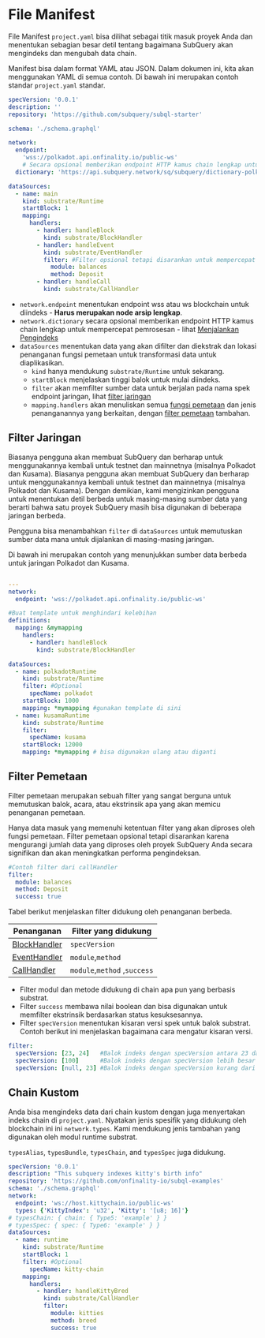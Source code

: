 # File Manifest

File Manifest `project.yaml` bisa dilihat sebagai titik masuk proyek Anda dan menentukan sebagian besar detil tentang bagaimana SubQuery akan mengindeks dan mengubah data chain.

Manifest bisa dalam format YAML atau JSON. Dalam dokumen ini, kita akan menggunakan YAML di semua contoh. Di bawah ini merupakan contoh standar `project.yaml` standar.

```yml
specVersion: '0.0.1'
description: ''
repository: 'https://github.com/subquery/subql-starter'

schema: './schema.graphql'

network:
  endpoint:
    'wss://polkadot.api.onfinality.io/public-ws'
    # Secara opsional memberikan endpoint HTTP kamus chain lengkap untuk mempercepat pemrosesan
  dictionary: 'https://api.subquery.network/sq/subquery/dictionary-polkadot'

dataSources:
  - name: main
    kind: substrate/Runtime
    startBlock: 1
    mapping:
      handlers:
        - handler: handleBlock
          kind: substrate/BlockHandler
        - handler: handleEvent
          kind: substrate/EventHandler
          filter: #Filter opsional tetapi disarankan untuk mempercepat pemrosesan acara
            module: balances
            method: Deposit
        - handler: handleCall
          kind: substrate/CallHandler
```

- `network.endpoint` menentukan endpoint wss atau ws blockchain untuk diindeks - **Harus merupakan node arsip lengkap**.
- `network.dictionary` secara opsional memberikan endpoint HTTP kamus chain lengkap untuk mempercepat pemrosesan - lihat [Menjalankan Pengindeks](../run/run.md#using-a-dictionary)
- `dataSources` menentukan data yang akan difilter dan diekstrak dan lokasi penanganan fungsi pemetaan untuk transformasi data untuk diaplikasikan.
  - `kind` hanya mendukung `substrate/Runtime` untuk sekarang.
  - `startBlock` menjelaskan tinggi balok untuk mulai diindeks.
  - `filter` akan memfilter sumber data untuk berjalan pada nama spek endpoint jaringan, lihat [filter jaringan](#network-filters)
  - `mapping.handlers` akan menuliskan semua [fungsi pemetaan](./mapping.md) dan jenis penanganannya yang berkaitan, dengan [filter pemetaan](#mapping-filters) tambahan.

## Filter Jaringan

Biasanya pengguna akan membuat SubQuery dan berharap untuk menggunakannya kembali untuk testnet dan mainnetnya (misalnya Polkadot dan Kusama). Biasanya pengguna akan membuat SubQuery dan berharap untuk menggunakannya kembali untuk testnet dan mainnetnya (misalnya Polkadot dan Kusama). Dengan demikian, kami mengizinkan pengguna untuk menentukan detil berbeda untuk masing-masing sumber data yang berarti bahwa satu proyek SubQuery masih bisa digunakan di beberapa jaringan berbeda.

Pengguna bisa menambahkan `filter` di `dataSources` untuk memutuskan sumber data mana untuk dijalankan di masing-masing jaringan.

Di bawah ini merupakan contoh yang menunjukkan sumber data berbeda untuk jaringan Polkadot dan Kusama.

```yaml

---
network:
  endpoint: 'wss://polkadot.api.onfinality.io/public-ws'

#Buat template untuk menghindari kelebihan
definitions:
  mapping: &mymapping
    handlers:
      - handler: handleBlock
        kind: substrate/BlockHandler

dataSources:
  - name: polkadotRuntime
    kind: substrate/Runtime
    filter: #Optional
      specName: polkadot
    startBlock: 1000
    mapping: *mymapping #gunakan template di sini
  - name: kusamaRuntime
    kind: substrate/Runtime
    filter:
      specName: kusama
    startBlock: 12000
    mapping: *mymapping # bisa digunakan ulang atau diganti
```

## Filter Pemetaan

Filter pemetaan merupakan sebuah filter yang sangat berguna untuk memutuskan balok, acara, atau ekstrinsik apa yang akan memicu penanganan pemetaan.

Hanya data masuk yang memenuhi ketentuan filter yang akan diproses oleh fungsi pemetaan. Filter pemetaan opsional tetapi disarankan karena mengurangi jumlah data yang diproses oleh proyek SubQuery Anda secara signifikan dan akan meningkatkan performa pengindeksan.

```yaml
#Contoh filter dari callHandler
filter:
  module: balances
  method: Deposit
  success: true
```

Tabel berikut menjelaskan filter didukung oleh penanganan berbeda.

| Penanganan                                 | Filter yang didukung         |
| ------------------------------------------ | ---------------------------- |
| [BlockHandler](./mapping.md#block-handler) | `specVersion`                |
| [EventHandler](./mapping.md#event-handler) | `module`,`method`            |
| [CallHandler](./mapping.md#call-handler)   | `module`,`method` ,`success` |

- Filter modul dan metode didukung di chain apa pun yang berbasis substrat.
- Filter `success` membawa nilai boolean dan bisa digunakan untuk memfilter ekstrinsik berdasarkan status kesuksesannya.
- Filter `specVersion` menentukan kisaran versi spek untuk balok substrat. Contoh berikut ini menjelaskan bagaimana cara mengatur kisaran versi.

```yaml
filter:
  specVersion: [23, 24]   #Balok indeks dengan specVersion antara 23 dan 24 (inklusif).
  specVersion: [100]      #Balok indeks dengan specVersion lebih besar dari atau sama dengan 100.
  specVersion: [null, 23] #Balok indeks dengan specVersion kurang dari atau sama dengan 23.
```

## Chain Kustom

Anda bisa mengindeks data dari chain kustom dengan juga menyertakan indeks chain di `project.yaml`. Nyatakan jenis spesifik yang didukung oleh blockchain ini ini `network.types`. Kami mendukung jenis tambahan yang digunakan oleh modul runtime substrat.

`typesAlias`, `typesBundle`, `typesChain`, and `typesSpec` juga didukung.

```yml
specVersion: '0.0.1'
description: "This subquery indexes kitty's birth info"
repository: 'https://github.com/onfinality-io/subql-examples'
schema: './schema.graphql'
network:
  endpoint: 'ws://host.kittychain.io/public-ws'
  types: {'KittyIndex': 'u32', 'Kitty': '[u8; 16]'}
# typesChain: { chain: { Type5: 'example' } }
# typesSpec: { spec: { Type6: 'example' } }
dataSources:
  - name: runtime
    kind: substrate/Runtime
    startBlock: 1
    filter: #Optional
      specName: kitty-chain
    mapping:
      handlers:
        - handler: handleKittyBred
          kind: substrate/CallHandler
          filter:
            module: kitties
            method: breed
            success: true
```
